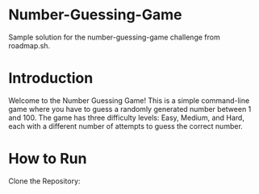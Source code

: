 # Number-Guessing-Game
Sample solution for the number-guessing-game challenge from roadmap.sh.
# Introduction
Welcome to the Number Guessing Game! This is a simple command-line game where you have to guess a randomly generated number between 1 and 100. The game has three difficulty levels: Easy, Medium, and Hard, each with a different number of attempts to guess the correct number.
# How to Run
Clone the Repository:
